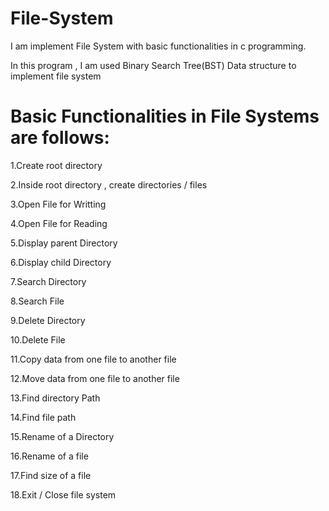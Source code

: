 # File-System

I am implement File System with basic functionalities in c programming.

In this program , I am used Binary Search Tree(BST) Data structure to implement file system


# Basic Functionalities in File Systems are follows:

1.Create root directory

2.Inside root directory , create directories / files

3.Open File for Writting

4.Open File for Reading

5.Display parent Directory

6.Display child Directory

7.Search Directory

8.Search File

9.Delete Directory

10.Delete File

11.Copy data from one file to another file

12.Move data from one file to another file

13.Find directory Path

14.Find file path

15.Rename of a Directory

16.Rename of a file

17.Find size of a file

18.Exit / Close file system

